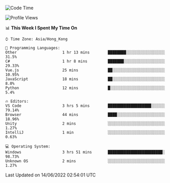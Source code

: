 <!--START_SECTION:waka-->
![Code Time](http://img.shields.io/badge/Code%20Time-23%20hrs%2023%20mins-blue)

![Profile Views](http://img.shields.io/badge/Profile%20Views-24-blue)

📊 **This Week I Spent My Time On** 

```text
⌚︎ Time Zone: Asia/Hong_Kong

💬 Programming Languages: 
Other                    1 hr 13 mins        ████████░░░░░░░░░░░░░░░░░   31.5% 
C#                       1 hr 8 mins         ███████░░░░░░░░░░░░░░░░░░   29.33% 
Vue.js                   25 mins             ██░░░░░░░░░░░░░░░░░░░░░░░   10.95% 
JavaScript               18 mins             ██░░░░░░░░░░░░░░░░░░░░░░░   8.0% 
Python                   12 mins             █░░░░░░░░░░░░░░░░░░░░░░░░   5.4%

🔥 Editors: 
VS Code                  3 hrs 5 mins        ███████████████████░░░░░░   79.14% 
Browser                  44 mins             ████░░░░░░░░░░░░░░░░░░░░░   18.96% 
Unity                    2 mins              ░░░░░░░░░░░░░░░░░░░░░░░░░   1.27% 
IntelliJ                 1 min               ░░░░░░░░░░░░░░░░░░░░░░░░░   0.63%

💻 Operating System: 
Windows                  3 hrs 51 mins       ████████████████████████░   98.73% 
Unknown OS               2 mins              ░░░░░░░░░░░░░░░░░░░░░░░░░   1.27%

```


 Last Updated on 14/06/2022 02:54:01 UTC
<!--END_SECTION:waka-->
